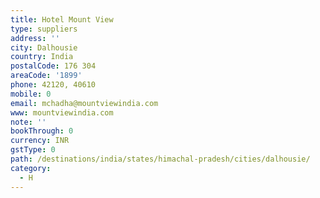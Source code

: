 ```yaml
---
title: Hotel Mount View
type: suppliers
address: ''
city: Dalhousie
country: India
postalCode: 176 304
areaCode: '1899'
phone: 42120, 40610
mobile: 0
email: mchadha@mountviewindia.com
www: mountviewindia.com
note: ''
bookThrough: 0
currency: INR
gstType: 0
path: /destinations/india/states/himachal-pradesh/cities/dalhousie/
category:
  - H
---
```


